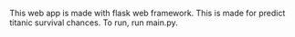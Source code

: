 This web app is made with flask web framework. This is made for predict titanic survival chances. 
To run, run main.py.

